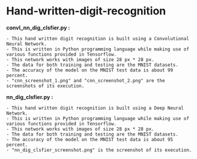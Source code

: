 # Hand-written-digit-recognition

**convl_nn_dig_clsfier.py :**

    - This hand written digit recognition is built using a Convolutional Neural Network. 
    - This is written in Python programming language while making use of various functions provided in Tensorflow.
    - This network works with images of size 28 px * 28 px.
    - The data for both training and testing are the MNIST datasets.
    - The accuracy of the model on the MNIST test data is about 99 percent.
    - "cnn_screenshot_1.png" and "cnn_screenshot_2.png" are the screenshots of its execution.

**nn_dig_clsfier.py :**

    - This hand written digit recognition is built using a Deep Neural Network. 
    - This is written in Python programming language while making use of various functions provided in Tensorflow.
    - This network works with images of size 28 px * 28 px.
    - The data for both training and testing are the MNIST datasets.
    - The accuracy of the model on the MNIST test data is about 95 percent.
    - "nn_dig_clsfier_screenshot.png" is the screenshot of its execution.
